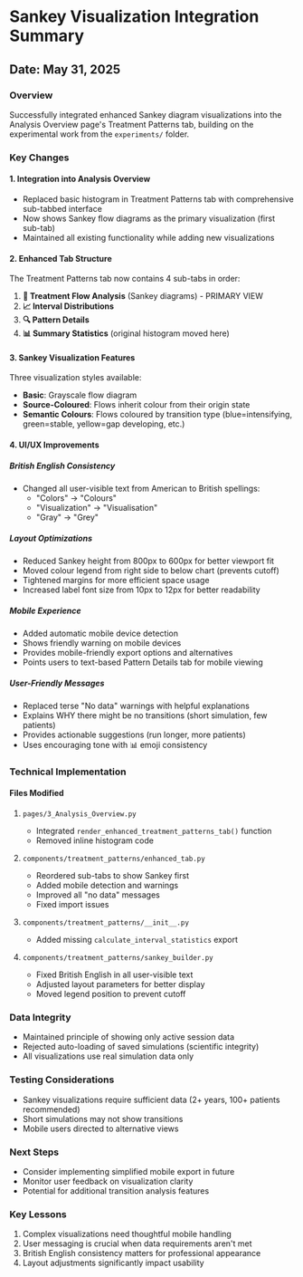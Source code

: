 # Sankey Visualization Integration Summary

## Date: May 31, 2025

### Overview
Successfully integrated enhanced Sankey diagram visualizations into the Analysis Overview page's Treatment Patterns tab, building on the experimental work from the `experiments/` folder.

### Key Changes

#### 1. **Integration into Analysis Overview**
- Replaced basic histogram in Treatment Patterns tab with comprehensive sub-tabbed interface
- Now shows Sankey flow diagrams as the primary visualization (first sub-tab)
- Maintained all existing functionality while adding new visualizations

#### 2. **Enhanced Tab Structure**
The Treatment Patterns tab now contains 4 sub-tabs in order:
1. **🌊 Treatment Flow Analysis** (Sankey diagrams) - PRIMARY VIEW
2. **📈 Interval Distributions** 
3. **🔍 Pattern Details**
4. **📊 Summary Statistics** (original histogram moved here)

#### 3. **Sankey Visualization Features**
Three visualization styles available:
- **Basic**: Grayscale flow diagram
- **Source-Coloured**: Flows inherit colour from their origin state
- **Semantic Colours**: Flows coloured by transition type (blue=intensifying, green=stable, yellow=gap developing, etc.)

#### 4. **UI/UX Improvements**

##### British English Consistency
- Changed all user-visible text from American to British spellings:
  - "Colors" → "Colours"
  - "Visualization" → "Visualisation"
  - "Gray" → "Grey"

##### Layout Optimizations
- Reduced Sankey height from 800px to 600px for better viewport fit
- Moved colour legend from right side to below chart (prevents cutoff)
- Tightened margins for more efficient space usage
- Increased label font size from 10px to 12px for better readability

##### Mobile Experience
- Added automatic mobile device detection
- Shows friendly warning on mobile devices
- Provides mobile-friendly export options and alternatives
- Points users to text-based Pattern Details tab for mobile viewing

##### User-Friendly Messages
- Replaced terse "No data" warnings with helpful explanations
- Explains WHY there might be no transitions (short simulation, few patients)
- Provides actionable suggestions (run longer, more patients)
- Uses encouraging tone with 📊 emoji consistency

### Technical Implementation

#### Files Modified
1. `pages/3_Analysis_Overview.py`
   - Integrated `render_enhanced_treatment_patterns_tab()` function
   - Removed inline histogram code

2. `components/treatment_patterns/enhanced_tab.py`
   - Reordered sub-tabs to show Sankey first
   - Added mobile detection and warnings
   - Improved all "no data" messages
   - Fixed import issues

3. `components/treatment_patterns/__init__.py`
   - Added missing `calculate_interval_statistics` export

4. `components/treatment_patterns/sankey_builder.py`
   - Fixed British English in all user-visible text
   - Adjusted layout parameters for better display
   - Moved legend position to prevent cutoff

### Data Integrity
- Maintained principle of showing only active session data
- Rejected auto-loading of saved simulations (scientific integrity)
- All visualizations use real simulation data only

### Testing Considerations
- Sankey visualizations require sufficient data (2+ years, 100+ patients recommended)
- Short simulations may not show transitions
- Mobile users directed to alternative views

### Next Steps
- Consider implementing simplified mobile export in future
- Monitor user feedback on visualization clarity
- Potential for additional transition analysis features

### Key Lessons
1. Complex visualizations need thoughtful mobile handling
2. User messaging is crucial when data requirements aren't met
3. British English consistency matters for professional appearance
4. Layout adjustments significantly impact usability